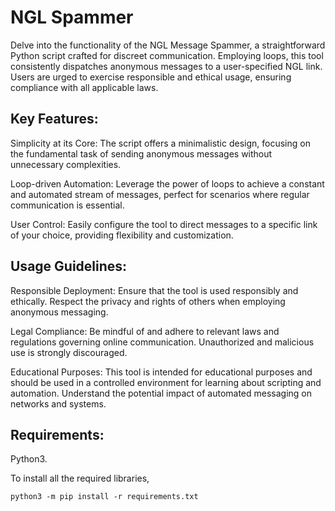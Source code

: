# NGL Spammer
Delve into the functionality of the NGL Message Spammer, a straightforward Python script crafted for discreet communication. Employing loops, this tool consistently dispatches anonymous messages to a user-specified NGL link. Users are urged to exercise responsible and ethical usage, ensuring compliance with all applicable laws.

## Key Features:
Simplicity at its Core: The script offers a minimalistic design, focusing on the fundamental task of sending anonymous messages without unnecessary complexities.

Loop-driven Automation: Leverage the power of loops to achieve a constant and automated stream of messages, perfect for scenarios where regular communication is essential.

User Control: Easily configure the tool to direct messages to a specific link of your choice, providing flexibility and customization.

## Usage Guidelines:
Responsible Deployment: Ensure that the tool is used responsibly and ethically. Respect the privacy and rights of others when employing anonymous messaging.

Legal Compliance: Be mindful of and adhere to relevant laws and regulations governing online communication. Unauthorized and malicious use is strongly discouraged.

Educational Purposes: This tool is intended for educational purposes and should be used in a controlled environment for learning about scripting and automation. Understand the potential impact of automated messaging on networks and systems.

## Requirements:
Python3.

To install all the required libraries, 

```
python3 -m pip install -r requirements.txt
```
